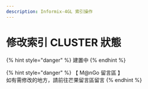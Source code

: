 ```yaml
---
description: Informix-4GL 索引操作
---
```


# 修改索引 CLUSTER 狀態

{% hint style="danger" %}
建置中
{% endhint %}

{% hint style="danger" %}
【 M@nGo 留言區 】\
如有需修改的地方，請前往芒果留言區留言
{% endhint %}
